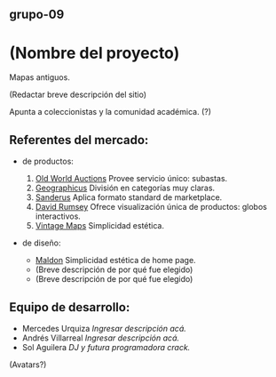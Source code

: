 ## grupo-09

# (Nombre del proyecto)

Mapas antiguos.

(Redactar breve descripción del sitio)

Apunta a coleccionistas y la comunidad académica. (?)

## Referentes del mercado:
- de productos:
    1. [Old World Auctions](https://www.oldworldauctions.com/)
        Provee servicio único: subastas.
    2. [Geographicus](https://www.geographicus.com/)
        División en categorías muy claras.
    3. [Sanderus](https://www.sanderusmaps.com/)
        Aplica formato standard de marketplace.
    4. [David Rumsey](https://www.davidrumsey.com/)
        Ofrece visualización única de productos: globos interactivos.
    5. [Vintage Maps](https://www.vintage-maps.com/) 
        Simplicidad estética.

- de diseño:
    - [Maldon](https://www.maldon.com.ar)
        Simplicidad estética de home page.
    - []()
        (Breve descripción de por qué fue elegido)
    - []()
        (Breve descripción de por qué fue elegido)

## Equipo de desarrollo:
- Mercedes Urquiza *Ingresar descripción acá.*
- Andrés Villarreal *Ingresar descripción acá.*
- Sol Aguilera  *DJ y futura programadora crack.*

(Avatars?)